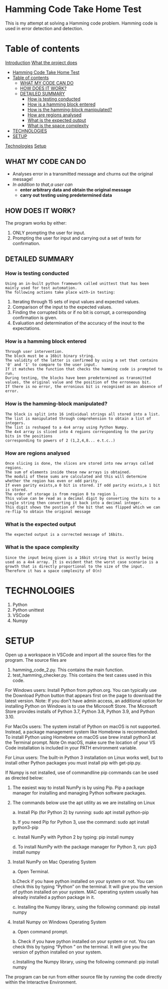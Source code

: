 # Hamming Code Take Home Test
This is my attempt at solving a Hamming code problem.
 Hamming code is used in error detection and detection.

# Table of contents
[Introduction](#general-info)
[What the project does](#what-this-project-does) 
- [Hamming Code Take Home Test](#hamming-code-take-home-test)
- [Table of contents](#table-of-contents)
  - [WHAT MY CODE CAN DO](#what-my-code-can-do)
  - [HOW DOES IT WORK?](#how-does-it-work)
  - [DETAILED SUMMARY](#detailed-summary)
    - [How is testing conducted](#how-is-testing-conducted)
    - [How is a hamming block entered](#how-is-a-hamming-block-entered)
    - [How is the hamming-block manipulated?](#how-is-the-hamming-block-manipulated)
    - [How are regions analysed](#how-are-regions-analysed)
    - [What is the expected output](#what-is-the-expected-output)
    - [What is the space complexity](#what-is-the-space-complexity)
- [TECHNOLOGIES](#technologies)
- [SETUP](#setup)

[Technologies](#technologies)
[Setup](#setup)

## WHAT MY CODE CAN DO
* Analyses error in a transmitted message and churns out the original message!
* *In addition to that,a user can*
	* **enter arbitrary data and obtain the original message**
	* **carry out testing using predetermined data**

## HOW DOES IT WORK?
The program works by either:
1. ONLY prompting the user for input.
2. Prompting the user for input and carrying out a set of tests for confirmation.

## DETAILED SUMMARY
### How is testing conducted

    Using an in-built python framework called unittest that has been mainly used for test automation.
    The following actions take place with-in testing:

1. Iterating through 15 sets of input values and expected values.
2. Comparison of the input to the expected values.
3. Finding the corrupted bits or if no bit is corrupt, a corresponding confirmation is given.
4. Evaluation and determination of the accuracy of the inout to the expectations.

### How is a hamming block entered

    Through user intervention.
    The block must be a 16bit binary string.
    The validity of the latter is confirmed by using a set that contains '0' and '1' to compare to the user input.
    If it matches the function that checks the hamming code is prompted to run.
    During testing, the blocks have been predetermined as transmitted values, the original value and the position of the erroneous bit.
    If there is no error, the erronious bit is recognised as an absence of error.

### How is the hamming-block manipulated?
    
    The block is split into 16 individual strings all stored into a list.
    The list is manipulated through comprehension to obtain a list of integers.
    The list is reshaped to a 4x4 array using Python Numpy.
    The 4x4 array is sliced into 4 regions corresponding to the parity bits in the positions
    corresponding to powers of 2 (1,2,4,8... e.t.c..)

### How are regions analysed
    
    Once slicing is done, the slices are stored into new arrays called regions.
    The sum of elements inside these new arrays is obtained.
    The moduli of these sums are calculated and this will determine whether the region has even or odd parity.
    If even parity exists,a 0 bit is stored. If odd parity exists,a 1 bit is stored.
    The order of storage is from region 8 to region 1.
    This value can be read as a decimal digit by converting the bits to a single string then converting it back into a decimal integer.
    This digit shows the postion of the bit that was flipped which we can re-flip to obtain the original message 


### What is the expected output
    The expected output is a corrected message of 16bits.

### What is the space complexity
    Since the input being given is a 16bit string that is mostly being used as a 4x4 array. It is evident that the worst case scenario is a growth that is directly proportional to the size of the input.
    Therefore it has a space complexity of O(n)

# TECHNOLOGIES
1. Python
2. Python unittest
3. VSCode
4. Numpy

# SETUP
Open up a workspace in VSCode and import all the source files for the program.
The source files are 
 1. hamming_code_2.py. This contains the main function.
 2. test_hamming_checker.py. This contains the test cases used in this code.

For Windows users:
Install Python from python.org. You can typically use the Download Python button that appears first on the page to download the latest version.
Note: If you don't have admin access, an additional option for installing Python on Windows is to use the Microsoft Store. The Microsoft Store provides installs of Python 3.7, Python 3.8, Python 3.9, and Python 3.10.

For MacOs users:
The system install of Python on macOS is not supported. Instead, a package management system like Homebrew is recommended. To install Python using Homebrew on macOS use brew install python3 at the Terminal prompt.
Note On macOS, make sure the location of your VS Code installation is included in your PATH environment variable.

For Linux users:
The built-in Python 3 installation on Linux works well, but to install other Python packages you must install pip with get-pip.py.

If Numpy is not installed, use of commandline pip commands can be used as directed below:
1. The easiest way to install NumPy is by using Pip. Pip a package manager for installing and managing Python software packages.
2. The commands below use the apt utility as we are installing on Linux

    a. Install Pip (for Python 2) by running:
        sudo apt install python-pip

    b. If you need Pip for Python 3, use the command:
        sudo apt install python3-pip

    c. Install NumPy with Python 2 by typing:
        pip install numpy

    d. To install NumPy with the package manager for Python 3, run:
        pip3 install numpy

3. Install NumPy on Mac Operating System

    a. Open Terminal.

    b.Check if you have python installed on your system or not. You can check this by typing “Python” on the terminal. It will give you the version of python installed on your system. MAC operating system usually has already installed a python package in it.

    c. Installing the Numpy library, using the following command:
        pip install numpy

4. Install Numpy on Windows Operating System

    a. Open command prompt.

    b. Check if you have python installed on your system or not. You can check this by typing “Python ” on the terminal. It will give you the version of python installed on your system.

    c.Installing the Numpy library, using the following command:
        pip install numpy

The program can be run from either source file by running the code directly within the Interactive Environment.
